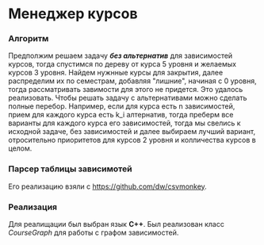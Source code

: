 # Менеджер курсов

### Алгоритм

Предполжим решаем задачу ***без альтернатив*** для зависимостей курсов, тогда спустимся по дереву от курса 5 уровня и желаемых курсов 3 уровня. Найдем нужнные курсы
для закрытия, далее распределим их по семестрам, добавляя "лишние", начиная с 0 уровня, тогда рассматривать завимости для этого не придется. Это удалось реализовать.
Чтобы решать задачу с альтернативами можно сделать полные перебор. Например, если для курса есть n зависимостей, прием для каждого курса есть k_i алтернатив, тогда
преберм все варианты для каждого курса его зависимостей, тогда мы свелись к исходной задаче, без зависимостей и далее выбираем лучший вариант, отросительно приоритетов для курсов 
2 уровня и колличества курсов в целом.


### Парсер таблицы зависимотей

Его реализацию взяли с https://github.com/dw/csvmonkey. 


### Реализация

Для реалищации был выбран язык **C++**. Был реализован класс _CourseGraph_ для работы с графом зависимостей.
